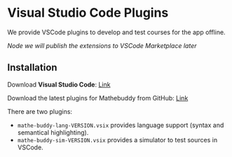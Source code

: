 # Visual Studio Code Plugins

We provide VSCode plugins to develop and test courses for the app offline.

_Node we will publish the extensions to VSCode Marketplace later_

## Installation

Download **Visual Studio Code**: [Link](https://code.visualstudio.com/download)

Download the latest plugins for Mathebuddy from GitHub: [Link](https://github.com/mathebuddy/mathebuddy-downloads/tree/main/vscode-plugins)

There are two plugins:

- `mathe-buddy-lang-VERSION.vsix` provides language support (syntax and semantical highlighting).
- `mathe-buddy-sim-VERSION.vsix` provides a simulator to test sources in VSCode.
